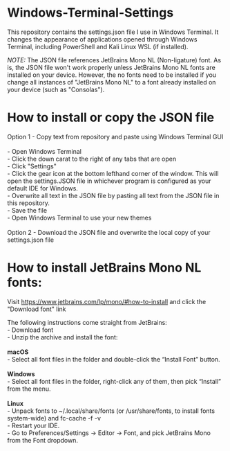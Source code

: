 # Windows-Terminal-Settings

This repository contains the settings.json file I use in Windows Terminal. It changes the appearance of applications opened through Windows Terminal, including PowerShell and Kali Linux WSL (if installed).

*NOTE:* The JSON file references JetBrains Mono NL (Non-ligature) font. As is, the JSON file won't work properly unless JetBrains Mono NL fonts are installed on your device. However, the no fonts need to be installed if you change all instances of "JetBrains Mono NL" to a font already installed on your device (such as "Consolas").

# How to install or copy the JSON file
  Option 1 - Copy text from repository and paste using Windows Terminal GUI <br><br>
    - Open Windows Terminal <br>
    - Click the down carat to the right of any tabs that are open <br>
    - Click "Settings" <br>
    - Click the gear icon at the bottom lefthand corner of the window. This will open the settings.JSON file in whichever program is configured as your default IDE for Windows. <br>
    - Overwrite all text in the JSON file by pasting all text from the JSON file in this repository. <br>
    - Save the file <br>
    - Open Windows Terminal to use your new themes <br><br>
  Option 2 - Download the JSON file and overwrite the local copy of your settings.json file

# How to install JetBrains Mono NL fonts:
  Visit <a>https://www.jetbrains.com/lp/mono/#how-to-install</a> and click the "Download font" link
  
  The following instructions come straight from JetBrains: <br>
    - Download font <br>
    - Unzip the archive and install the font: <br><br>
    **macOS** <br>
      - Select all font files in the folder and double-click the “Install Font” button. <br><br>
    **Windows** <br>
      - Select all font files in the folder, right-click any of them, then pick “Install” from the menu. <br><br>
    **Linux** <br>
      - Unpack fonts to ~/.local/share/fonts (or /usr/share/fonts, to install fonts system-wide) and fc-cache -f -v <br>
      - Restart your IDE. <br>
      - Go to Preferences/Settings → Editor → Font, and pick JetBrains Mono from the Font dropdown. <br>
